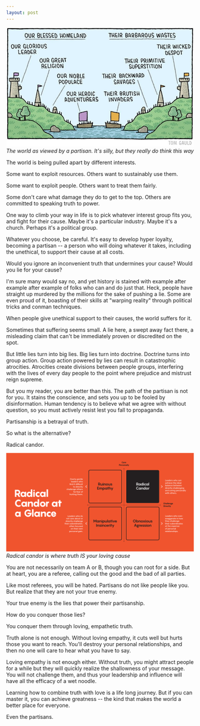 ```yaml
---
layout: post
---
```

![usvsthem](/assets/img/usvsthem.png)
*The world as viewed by a partisan. It's silly, but they really do think this way*



The world is being pulled apart by different interests.

Some want to exploit resources. Others want to sustainably use them.

Some want to exploit people. Others want to treat them fairly.

Some don't care what damage they do to get to the top. Others are committed to speaking truth to power.

One way to climb your way in life is to pick whatever interest group fits you, and fight for their cause. Maybe it's a particular industry. Maybe it's a church. Perhaps it's a political group.

Whatever you choose, be careful. It's easy to develop hyper loyalty, becoming a partisan -- a person who will doing whatever it takes, including the unethical, to support their cause at all costs.

Would you ignore an inconvenient truth that undermines your cause? Would you lie for your cause?

I'm sure many would say no, and yet history is stained with example after example after example of folks who can and do just that. Heck, people have straight up murdered by the millions for the sake of pushing a lie. Some are even proud of it, boasting of their skills at "warping reality" through political tricks and conman techniques.

When people give unethical support to their causes, the world suffers for it.

Sometimes that suffering seems small. A lie here, a swept away fact there, a misleading claim that can't be immediately proven or discredited on the spot.

But little lies turn into big lies. Big lies turn into doctrine. Doctrine turns into group action. Group action powered by lies can result in catastrophic atrocities. Atrocities create divisions between people groups, interfering with the lives of every day people to the point where prejudice and mistrust reign supreme.

But you my reader, you are better than this. The path of the partisan is not for you. It stains the conscience, and sets you up to be fooled by disinformation. Human tendency is to believe what we agree with without question, so you must actively resist lest you fall to propaganda.

Partisanship is a betrayal of truth.

So what is the alternative?

Radical candor.



![RadicalCandor](/assets/img/radicalcandor.png)
*Radical candor is where truth IS your loving cause*



You are not necessarily on team A or B, though you can root for a side. But at heart, you are a referee, calling out the good and the bad of all parties.

Like most referees, you will be hated. Partisans do not like people like you. But realize that they are not your true enemy.

Your true enemy is the lies that power their partisanship.

How do you conquer those lies?

You conquer them through loving, empathetic truth.

Truth alone is not enough. Without loving empathy, it cuts well but hurts those you want to reach. You'll destroy your personal relationships, and then no one will care to hear what you have to say.

Loving empathy is not enough either. Without truth, you might attract people for a while but they will quickly realize the shallowness of your message. You will not challenge them, and thus your leadership and influence will have all the efficacy of a wet noodle.

Learning how to combine truth with love is a life long journey. But if you can master it, you can achieve greatness -- the kind that makes the world a better place for everyone.

Even the partisans.
